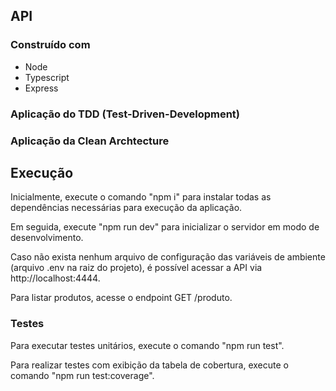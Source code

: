 ## API

### Construído com

-   Node
-   Typescript
-   Express

### Aplicação do TDD (Test-Driven-Development)

### Aplicação da Clean Archtecture

## Execução

Inicialmente, execute o comando "npm i" para instalar todas as dependências necessárias
para execução da aplicação.

Em seguida, execute "npm run dev" para inicializar o servidor em modo de desenvolvimento.

Caso não exista nenhum arquivo de configuração das variáveis de ambiente (arquivo .env na
raiz do projeto), é possível acessar a API via http://localhost:4444.

Para listar produtos, acesse o endpoint GET /produto.

### Testes

Para executar testes unitários, execute o comando "npm run test".

Para realizar testes com exibição da tabela de cobertura, execute o comando "npm run
test:coverage".
